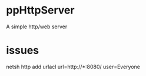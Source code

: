 # ppHttpServer
A simple http/web server

# issues
netsh http add urlacl url=http://*:8080/  user=Everyone